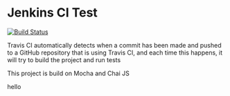 # Jenkins CI Test

[![Build Status](https://travis-ci.org/ganny26/substack.svg?branch=master)](https://travis-ci.org/ganny26/substack)

 Travis CI automatically detects when a commit has been made and pushed to a GitHub repository that is using Travis CI, and each time this happens, it will try to build the project and run tests

 This project is build on Mocha and Chai JS 

hello
